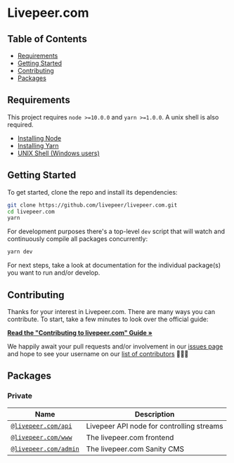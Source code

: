 # Livepeer.com

## Table of Contents

- [Requirements](#requirements)
- [Getting Started](#getting-started)
- [Contributing](#contributing)
- [Packages](#packages)

## Requirements

This project requires `node >=10.0.0` and `yarn >=1.0.0`. A unix shell is also required.

- [Installing Node](https://docs.npmjs.com/getting-started/installing-node)
- [Installing Yarn](https://yarnpkg.com/lang/en/docs/install/)
- [UNIX Shell (Windows users)](https://docs.microsoft.com/en-us/windows/wsl/install-win10)

## Getting Started

To get started, clone the repo and install its dependencies:

```bash
git clone https://github.com/livepeer/livepeer.com.git
cd livepeer.com
yarn
```

For development purposes there's a top-level `dev` script that will watch and continuously compile all packages concurrently:

```bash
yarn dev
```

For next steps, take a look at documentation for the individual package(s) you want to run and/or develop.

## Contributing

Thanks for your interest in Livepeer.com. There are many ways you can contribute. To start, take a few minutes to look over the official guide:

**[Read the "Contributing to livepeer.com" Guide &raquo;](https://github.com/livepeer/livepeer.com/blob/master/CONTRIBUTING.md)**

We happily await your pull requests and/or involvement in our [issues page](https://github.com/livepeer/livepeer.com/issues) and hope to see your username on our [list of contributors](https://github.com/livepeer/livepeer.com/graphs/contributors) 🎉🎉🎉

## Packages

### Private

| Name                                                                                          | Description                               |
| --------------------------------------------------------------------------------------------- | ----------------------------------------- |
| [`@livepeer.com/api`](https://github.com/livepeer/livepeer.com/tree/master/packages/api)      | Livepeer API node for controlling streams |
| [`@livepeer.com/www`](https://github.com/livepeer/livepeer.com/tree/master/packages/subgraph) | The livepeer.com frontend                 |
| [`@livepeer.com/admin`](https://github.com/livepeer/livepeer.com/tree/master/packages/admin)  | The livepeer.com Sanity CMS               |
